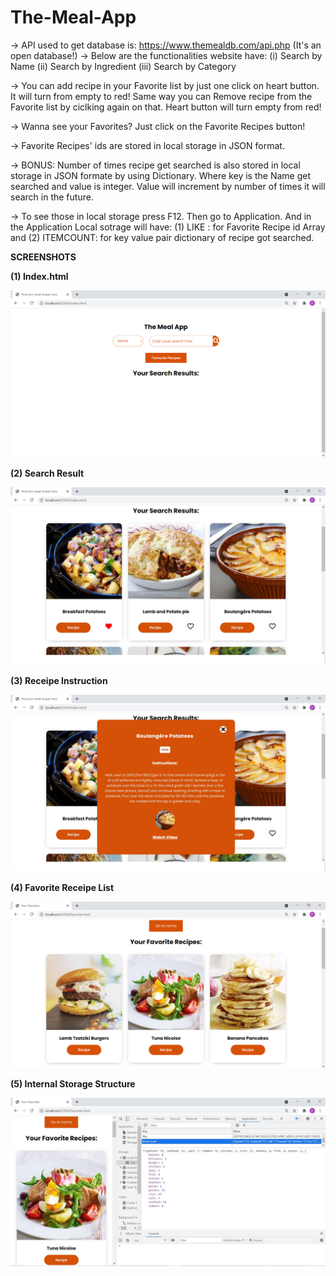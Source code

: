 # The-Meal-App
-> API used to get database is: https://www.themealdb.com/api.php (It's an open database!) 
-> Below are the functionalities website have: (i) Search by Name (ii) Search by Ingredient (iii) Search by Category

-> You can add recipe in your Favorite list by just one click on heart button. It will turn from empty to red! 
   Same way you can Remove recipe from the Favorite list by ciclking again on that. Heart button will turn empty from red!

-> Wanna see your Favorites? Just click on the Favorite Recipes button!

-> Favorite Recipes' ids are stored in local storage in JSON format.

-> BONUS: Number of times recipe get searched is also stored in local storage in JSON formate by using Dictionary. 
   Where key is the Name get searched and value is integer. Value will increment by number of times it will search in the future.

-> To see those in local storage press F12. Then go to Application. And in the Application Local sotrage will have: 
   (1) LIKE : for Favorite Recipe id Array and (2) ITEMCOUNT: for key value pair dictionary of recipe got searched.

**SCREENSHOTS**

**(1) Index.html**

![](Images/Home%20Page.png)



**(2) Search Result**

![](Images/Search%20Result.jpg)



**(3) Receipe Instruction**

![](Images/Receipe%20Instruction.jpg)



**(4) Favorite Receipe List**

![](Images/Favorites.jpg)



**(5) Internal Storage Structure**

![](Images/ItemCounts_Local_Storage.jpg)

